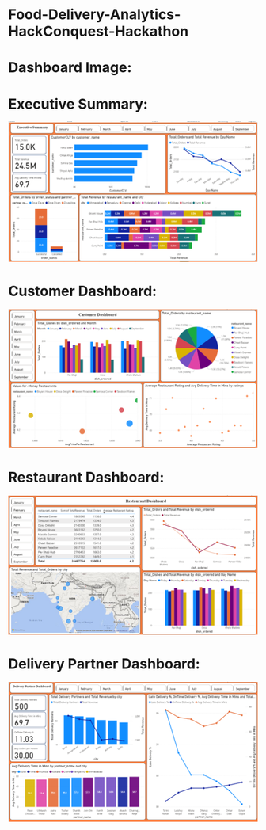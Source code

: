 # Food-Delivery-Analytics-HackConquest-Hackathon
# Dashboard Image:

# Executive Summary:

![image alt](https://github.com/RathodAnsh/Food-Delivery-Analytics-HackConquest-Hackathon/blob/885fd099703ef9e4883064c6d07361443079b924/executive_summary.png)
# Customer Dashboard:

![image alt](https://github.com/RathodAnsh/Food-Delivery-Analytics-HackConquest-Hackathon/blob/885fd099703ef9e4883064c6d07361443079b924/customer_dashboard.png)
# Restaurant Dashboard:

![image alt](https://github.com/RathodAnsh/Food-Delivery-Analytics-HackConquest-Hackathon/blob/885fd099703ef9e4883064c6d07361443079b924/Restaurant_dashboard.png)
# Delivery Partner Dashboard:

![image alt](https://github.com/RathodAnsh/Food-Delivery-Analytics-HackConquest-Hackathon/blob/885fd099703ef9e4883064c6d07361443079b924/Delivery_Partner.png)

